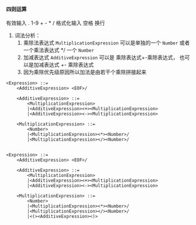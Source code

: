 #### 四则运算

有效输入 . 1-9 + - * /
格式化输入 空格 换行
1. 词法分析：
    1. 乘除法表达式 `MultiplicationExpression` 可以是单独的一个 `Number` 或者一个乘法表达式 */ 一个 `Number`
    2. 加减表达式 `AdditiveExpression` 可以是 乘除表达式+-乘除表达式， 
    也可以是加减表达式 +- 乘除表达式
    3. 因为乘除优先级原因所以加法是由若干个乘除拼接起来
```
<Expression> ::=
    <AdditiveExpression> <EOF>/

    <AdditiveExpression> ::=
        <MultiplicationExpression>
        |<AdditiveExpression><+><MultiplicationExpression>
        |<AdditiveExpression><-><MultiplicationExpression>

    <MultiplicationExpression> ::=
        <Number>
        |<MultiplicationExpression><*><Number>/
        |<MultiplicationExpression></><Number>/
```

```group
    
<Expression> ::=
    <AdditiveExpression> <EOF>/

    <AdditiveExpression> ::=
        <MultiplicationExpression>
        |<AdditiveExpression><+><MultiplicationExpression>
        |<AdditiveExpression><-><MultiplicationExpression>

    <MultiplicationExpression> ::=
        <Number>
        |<MultiplicationExpression><*><Number>/
        |<MultiplicationExpression></><Number>/
        |<(><AdditiveExpression><)>
```
